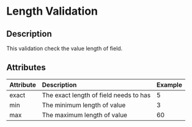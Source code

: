 # Length Validation #

## Description ##

This validation check the value length of field.

## Attributes ##

| **Attribute** | **Description** | **Example** |
|:--------------|:----------------|:------------|
| exact         | The exact length of field needs to has | 5           |
| min           | The minimum length of value | 3           |
| max           | The maximum length of value | 60          |